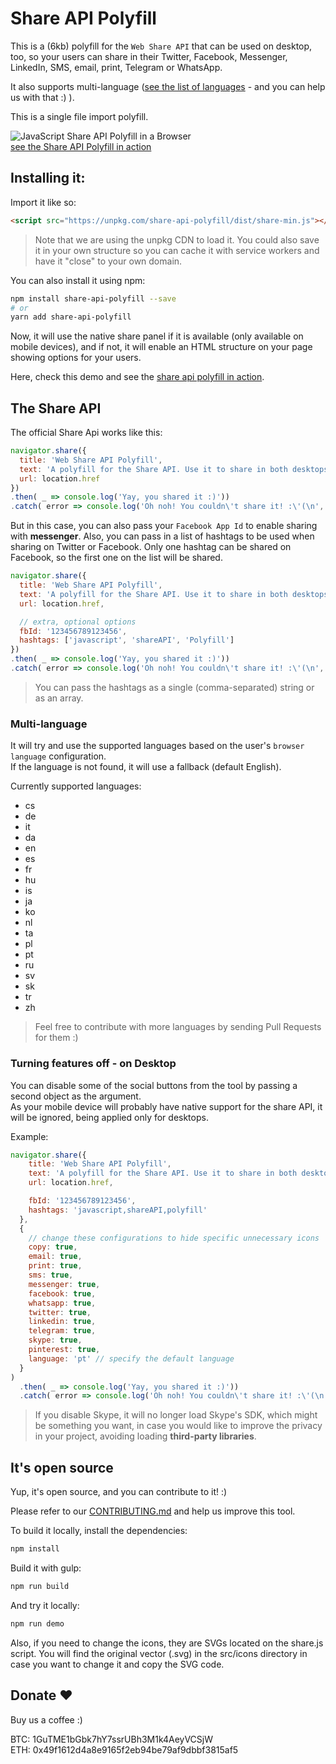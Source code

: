 # Share API Polyfill

This is a (6kb) polyfill for the `Web Share API` that can be used on desktop, too, so your users can share in their Twitter, Facebook, Messenger, LinkedIn, SMS, email, print, Telegram or WhatsApp.

It also supports multi-language ([see the list of languages](#multi-language) - and you can help us with that :) ).

This is a single file import polyfill.

![JavaScript Share API Polyfill in a Browser](https://github.com/on2-dev/share-api-polyfill/blob/master/demo/demo.gif?raw=true)  
[see the Share API Polyfill in action](https://on2-dev.github.io/share-api-polyfill/demo/)

## Installing it:

Import it like so:

```html
<script src="https://unpkg.com/share-api-polyfill/dist/share-min.js"></script>
```

> Note that we are using the unpkg CDN to load it. You could also save it in your own structure so you can cache it with service workers and have it "close" to your own domain.

You can also install it using npm:

```sh
npm install share-api-polyfill --save
# or
yarn add share-api-polyfill
```

Now, it will use the native share panel if it is available (only available on mobile devices), and if not, it will enable an HTML structure on your page showing options for your users.

Here, check this demo and see the [share api polyfill in action](https://on2-dev.github.io/share-api-polyfill/demo/).

## The Share API

The official Share Api works like this:

```js
navigator.share({
  title: 'Web Share API Polyfill',
  text: 'A polyfill for the Share API. Use it to share in both desktops and mobile devices.',
  url: location.href
})
.then( _ => console.log('Yay, you shared it :)'))
.catch( error => console.log('Oh noh! You couldn\'t share it! :\'(\n', error));
```

But in this case, you can also pass your `Facebook App Id` to enable sharing with **messenger**.
Also, you can pass in a list of hashtags to be used when sharing on Twitter or Facebook. Only one hashtag can be shared on Facebook, so the first one on the list will be shared.

```js
navigator.share({
  title: 'Web Share API Polyfill',
  text: 'A polyfill for the Share API. Use it to share in both desktops and mobile devices.',
  url: location.href,

  // extra, optional options
  fbId: '123456789123456',
  hashtags: ['javascript', 'shareAPI', 'Polyfill']
})
.then( _ => console.log('Yay, you shared it :)'))
.catch( error => console.log('Oh noh! You couldn\'t share it! :\'(\n', error));
```

> You can pass the hashtags as a single (comma-separated) string or as an array.

### Multi-language

It will try and use the supported languages based on the user's `browser language` configuration.  
If the language is not found, it will use a fallback (default English).

Currently supported languages:

- cs
- de
- it
- da
- en
- es
- fr
- hu
- is
- ja
- ko
- nl
- ta
- pl
- pt
- ru
- sv
- sk
- tr
- zh

> Feel free to contribute with more languages by sending Pull Requests for them :)

### Turning features off - on Desktop

You can disable some of the social buttons from the tool by passing a second object as the argument.  
As your mobile device will probably have native support for the share API, it will be ignored, being applied only for desktops.

Example:

```js
navigator.share({
    title: 'Web Share API Polyfill',
    text: 'A polyfill for the Share API. Use it to share in both desktops and mobile devices.',
    url: location.href,

    fbId: '123456789123456',
    hashtags: 'javascript,shareAPI,polyfill'
  },
  {
    // change these configurations to hide specific unnecessary icons
    copy: true,
    email: true,
    print: true,
    sms: true,
    messenger: true,
    facebook: true,
    whatsapp: true,
    twitter: true,
    linkedin: true,
    telegram: true,
    skype: true,
    pinterest: true,
    language: 'pt' // specify the default language
  }
)
  .then( _ => console.log('Yay, you shared it :)'))
  .catch( error => console.log('Oh noh! You couldn\'t share it! :\'(\n', error));
```

  > If you disable Skype, it will no longer load Skype's SDK, which might be something you want, in case you would like to improve the privacy in your project, avoiding loading **third-party libraries**.

## It's open source

Yup, it's open source, and you can contribute to it! :)

Please refer to our [CONTRIBUTING.md](https://github.com/on2-dev/share-api-polyfill/blob/master/CONTRIBUTING.md) and help us improve this tool.

To build it locally, install the dependencies:

```sh
npm install
```

Build it with gulp:

```sh
npm run build
```

And try it locally:

```sh
npm run demo
```

Also, if you need to change the icons, they are SVGs located on the share.js script.
You will find the original vector (.svg) in the src/icons directory in case you want to change it and copy the SVG code.

## Donate ❤️

Buy us a coffee :)

BTC: 1GuTME1bGbk7hY7ssrUBh3M1k4AeyVCSjW<br/>
ETH: 0x49f1612d4a8e9165f2eb94be79af9dbbf3815af5
